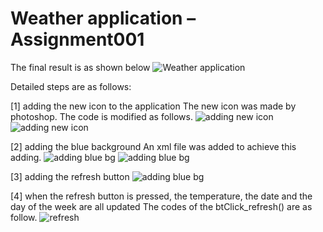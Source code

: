 ﻿# Weather application – Assignment001
The final result is as shown below
![Weather application]( weather-application/pic/1.gif)

Detailed steps are as follows:

[1] adding the new icon to the application
The new icon was made by photoshop.
The code is modified as follows.
![adding new icon]( weather-application/pic/changeIcon.png)
![adding new icon]( weather-application/pic/3.png)

[2] adding the blue background
An xml file was added to achieve this adding.
![adding blue bg]( weather-application/pic/1.png)
![adding blue bg]( weather-application/pic/2.png)

[3] adding the refresh button
![adding blue bg]( weather-application/pic/bt_refresh.png)

[4] when the refresh button is pressed, the temperature, the date and the day of the week are all updated
The codes of the btClick_refresh() are as follow. 
![refresh]( weather-application/pic/btClick.png)



